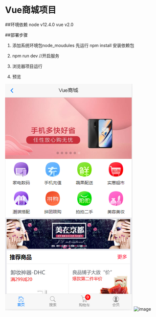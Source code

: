 # Vue商城项目

##环境依赖
node v12.4.0
vue v2.0 

##部署步骤
1. 添加系统环境包node_moudules
    先运行 npm install 安装依赖包

2. npm run dev  //开启服务

3. 浏览器项目运行

4. 预览

![image](https://github.com/Bebe-gu/Vue-cms/blob/master/1.png?raw=true)
![image](https://github.com/Bebe-gu/Vue-cms/blob/master/demo.gif?raw=true)
